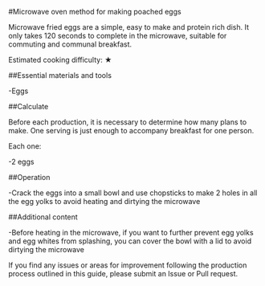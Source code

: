 #Microwave oven method for making poached eggs

Microwave fried eggs are a simple, easy to make and protein rich dish. It only takes 120 seconds to complete in the microwave, suitable for commuting and communal breakfast.

Estimated cooking difficulty: ★

##Essential materials and tools

-Eggs

##Calculate

Before each production, it is necessary to determine how many plans to make. One serving is just enough to accompany breakfast for one person.

Each one:

-2 eggs

##Operation

-Crack the eggs into a small bowl and use chopsticks to make 2 holes in all the egg yolks to avoid heating and dirtying the microwave

##Additional content

-Before heating in the microwave, if you want to further prevent egg yolks and egg whites from splashing, you can cover the bowl with a lid to avoid dirtying the microwave

If you find any issues or areas for improvement following the production process outlined in this guide, please submit an Issue or Pull request.
